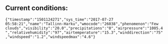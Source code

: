 ## Current conditions: 
 ``` {"timestamp":"1501124271","sys_time":"2017-07-27 05:58:21","name":"Tallinn-Harku","wmocode":"26038","phenomenon":"Few clouds","visibility":"20.0","precipitations":"0","airpressure":"1005.4","relativehumidity":"97","airtemperature":"15.3","winddirection":"75","windspeed":"1.2","windspeedmax":"4.6"} ```
